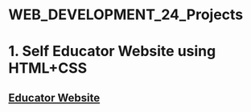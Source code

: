 # WEB_DEVELOPMENT_24_Projects
<h1>1. Self Educator Website using HTML+CSS </h1>
<h2><a href="https://codewithsrijitbyrumi.netlify.app/" target="_blank">Educator Website</a></h2>
 
 
 
 
 
